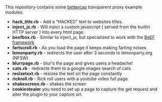 This repository contains some [bettercap](http://www.bettercap.org/) transparent proxy example modules.

* **hack_title.rb** - Add a "HACKED" text to websites titles.
* **inject_js.rb** - Will inject a custom javascript ( served from the builtin HTTP server ) into every html page.
* **beefbox.rb** - Similar to inject_js, but specialized to work with the [BeEF framework](http://beefproject.com).
* **fartscroll.rb** - As you load the page it keeps making farting noises
* **lemonparty.rb** - redirects the user after 3 seconds to lemonparty.org (NFSW)
* **blurrpage.rb**  - blur's the page and gives users a headache!
* **cats.rb** - redirects them to a google images search of cats
* **resizetext.rb** - resizes the text on the page constantly
* **rickroll.rb** - Rick roll users with a youtube video full page
* **shakescreen.rb**  - shakes the screen
* **cookiestealer** you need to set up a page to capture the get request and alter the plugin to your capture url.